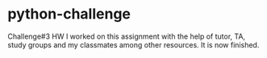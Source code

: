 # python-challenge
Challenge#3 HW
I worked on this assignment with the help of tutor, TA, study groups and my classmates among other resources. It is now finished. 

